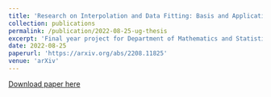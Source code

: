 ```yaml
---
title: 'Research on Interpolation and Data Fitting: Basis and Applications'
collection: publications
permalink: /publication/2022-08-25-ug-thesis
excerpt: 'Final year project for Department of Mathematics and Statistics, University of Reading.'
date: 2022-08-25
paperurl: 'https://arxiv.org/abs/2208.11825'
venue: 'arXiv'
---
```

[Download paper here](https://arxiv.org/pdf/2208.11825)